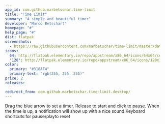 ```yaml
---
app_id: com.github.marbetschar.time-limit
title: "Time Limit"
summary: "A simple and beautiful timer"
developer: "Marco Betschart"
homepage: "#"
help_page: "#"
dist: flatpak
screenshots:
  - https://raw.githubusercontent.com/marbetschar/time-limit/master/data/screenshots/Dark-Light-Accent-Variants-Background.png
icons:
  64: http://flatpak.elementary.io/repo/appstream/x86_64/icons/64x64/com.github.marbetschar.time-limit.png
  '128': http://flatpak.elementary.io/repo/appstream/x86_64/icons/128x128/com.github.marbetschar.time-limit.png
color:
  primary: "#318AF4"
  primary-text: "rgb(255, 255, 255)"
price: 2
releases:

redirect_from: com.github.marbetschar.time-limit.desktop/
---
```


Drag the blue arrow to set a timer. Release to start and click to pause. When the time is up, a notification will show up with a nice sound.Keyboard shortcuts:for pause/playto reset